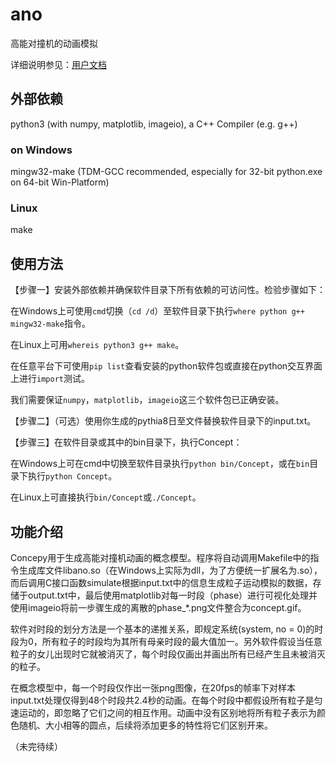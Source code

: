 # ano

高能对撞机的动画模拟

详细说明参见：[用户文档](USER.md#用户文档)

## 外部依赖

python3 (with numpy, matplotlib, imageio), a C++ Compiler (e.g. g++)

### on Windows
mingw32-make (TDM-GCC recommended, especially for 32-bit python.exe on 64-bit Win-Platform)

### Linux
make

## 使用方法

【步骤一】安装外部依赖并确保软件目录下所有依赖的可访问性。检验步骤如下：

在Windows上可使用`cmd`切换（`cd /d`）至软件目录下执行`where python g++ mingw32-make`指令。

在Linux上可用`whereis python3 g++ make`。

在任意平台下可使用`pip list`查看安装的python软件包或直接在python交互界面上进行`import`测试。

我们需要保证`numpy`，`matplotlib`，`imageio`这三个软件包已正确安装。

【步骤二】（可选）使用你生成的pythia8日至文件替换软件目录下的input.txt。

【步骤三】在软件目录或其中的bin目录下，执行Concept：

在Windows上可在cmd中切换至软件目录执行`python bin/Concept`，或在`bin`目录下执行`python Concept`。

在Linux上可直接执行`bin/Concept`或`./Concept`。

## 功能介绍

Concepy用于生成高能对撞机动画的概念模型。程序将自动调用Makefile中的指令生成库文件libano.so（在Windows上实际为dll，为了方便统一扩展名为.so），而后调用C接口函数simulate根据input.txt中的信息生成粒子运动模拟的数据，存储于output.txt中，最后使用matplotlib对每一时段（phase）进行可视化处理并使用imageio将前一步骤生成的离散的phase_\*.png文件整合为concept.gif。

软件对时段的划分方法是一个基本的递推关系，即规定系统(system, no = 0)的时段为0，所有粒子的时段均为其所有母亲时段的最大值加一。另外软件假设当任意粒子的女儿出现时它就被消灭了，每个时段仅画出并画出所有已经产生且未被消灭的粒子。

在概念模型中，每一个时段仅作出一张png图像，在20fps的帧率下对样本input.txt处理仅得到48个时段共2.4秒的动画。在每个时段中都假设所有粒子是匀速运动的，即忽略了它们之间的相互作用。动画中没有区别地将所有粒子表示为颜色随机、大小相等的圆点，后续将添加更多的特性将它们区别开来。

（未完待续）
